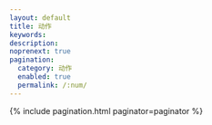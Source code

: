 ```yaml
---
layout: default 
title: 动作
keywords: 
description:
noprenext: true
pagination:
  category: 动作
  enabled: true
  permalink: /:num/
---
```


{% include pagination.html paginator=paginator %}
